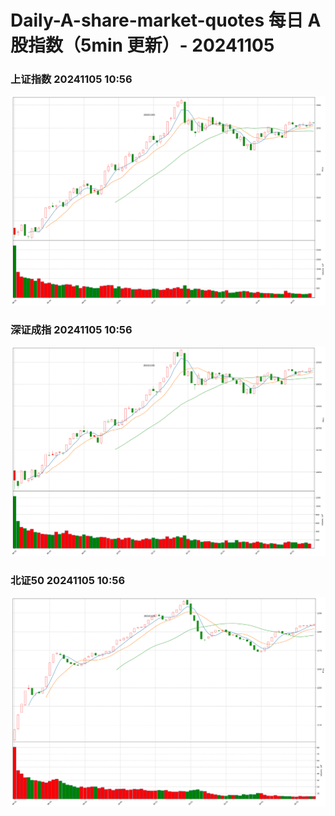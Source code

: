
# Daily-A-share-market-quotes 每日 A 股指数（5min 更新）- 20241105

### 上证指数 20241105 10:56
![](./fig/2024/11/20241105-sh000001.png)

### 深证成指 20241105 10:56
![](./fig/2024/11/20241105-sz399001.png)

### 北证50 20241105 10:56
![](./fig/2024/11/20241105-bj899050.png)
